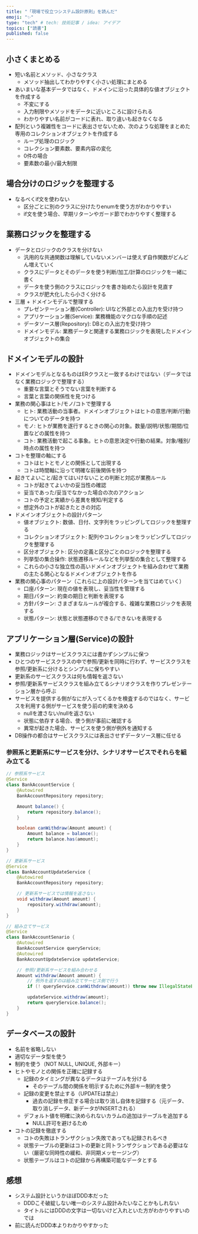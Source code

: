 ```yaml
---
title: "「現場で役立つシステム設計原則」を読んだ"
emoji: "✨"
type: "tech" # tech: 技術記事 / idea: アイデア
topics: ["読書"]
published: false
---
```


## 小さくまとめる

- 短い名前とメソッド、小さなクラス
    - メソッド抽出してわかりやすく小さい処理にまとめる
- あいまいな基本データではなく、ドメインに沿った具体的な値オブジェクトを作成する
    - 不変にする
    - 入力制限やメソッドをデータに近いところに設けられる
    - わかりやすい名前がコードに表れ、取り違いも起きなくなる
- 配列という複雑性をコードに表出させないため、次のような処理をまとめた専用のコレクションオブジェクトを作成する
    - ループ処理のロジック
    - コレクション要素数、要素内容の変化
    - 0件の場合
    - 要素数の最小/最大制限

## 場合分けのロジックを整理する

- なるべくif文を使わない
    - 区分ごとに別のクラスに分けたりenumを使う方がわかりやすい
    - if文を使う場合、早期リターンやガード節でわかりやすく整理する

## 業務ロジックを整理する

- データとロジックのクラスを分けない
    - 汎用的な共通関数は理解していないメンバーは使えず自作関数がどんどん増えていく
    - クラスにデータとそのデータを使う判断/加工/計算のロジックを一緒に書く
    - データを使う側のクラスにロジックを書き始めたら設計を見直す
    - クラスが肥大化したら小さく分ける
- 三層 + ドメインモデルで整理する
    - プレゼンテーション層(Controller): UIなど外部との入出力を受け持つ
    - アプリケーション層(Service): 業務機能のマクロな手順の記述
    - データソース層(Repository): DBとの入出力を受け持つ
    - ドメインモデル: 業務データと関連する業務ロジックを表現したドメインオブジェクトの集合

## ドメインモデルの設計

- ドメインモデルとなるものはERクラスと一致するわけではない（データではなく業務ロジックで整理する）
    - 重要な言葉とそうでない言葉を判断する
    - 言葉と言葉の関係性を見つける
- 業務の関心事はヒト/モノ/コトで整理する
    - ヒト: 業務活動の当事者。ドメインオブジェクトはヒトの意思/判断/行動についてのデータを持つ
    - モノ: ヒトが業務を遂行するときの関心の対象。数量/説明/状態/期間/位置などの属性を持つ
    - コト: 業務活動で起こる事象。ヒトの意思決定や行動の結果。対象/種別/時点の属性を持つ
- コトを整理の軸にする
    - コトはヒトとモノとの関係として出現する
    - コトは時間軸に沿って明確な前後関係を持つ
- 起きてよいこと/起きてはいけないことの判断と対応が業務ルール
    - コトが起きてよいかの妥当性の確認
    - 妥当であった/妥当でなかった場合の次のアクション
    - コトの予定と実績から差異を検知/判定する
    - 想定外のコトが起きたときの対応
- ドメインオブジェクトの設計パターン
    - 値オブジェクト: 数値、日付、文字列をラッピングしてロジックを整理する
    - コレクションオブジェクト: 配列やコレクションをラッピングしてロジックを整理する
    - 区分オブジェクト: 区分の定義と区分ごとのロジックを整理する
    - 列挙型の集合操作: 状態遷移ルールなどを列挙型の集合として整理する
    - これらの小さな独立性の高いドメインオブジェクトを組み合わせて業務の主たる関心となるドメインオブジェクトを作る
- 業務の関心事のパターン（これらに上の設計パターンを当てはめていく）
    - 口座パターン: 現在の値を表現し、妥当性を管理する
    - 期日パターン: 約束の期日と判断を表現する
    - 方針パターン: さまざまなルールが複合する、複雑な業務ロジックを表現する
    - 状態パターン: 状態と状態遷移のできる/できないを表現する

## アプリケーション層(Service)の設計

- 業務ロジックはサービスクラスには書かずシンプルに保つ
- ひとつのサービスクラスの中で参照/更新を同時に行わず、サービスクラスを参照/更新系に分けるとシンプルに保ちやすい
- 更新系のサービスクラスは何も情報を返さない
- 参照/更新系サービスクラスを組み立てるシナリオクラスを作りプレゼンテーション層から呼ぶ
- サービスを提供する側がなにが入ってくるかを検査するのではなく、サービスを利用する側がサービスを使う前の約束を決める
    - nullを渡さない/nullを返さない
    - 状態に依存する場合、使う側が事前に確認する
    - 異常が起きた場合、サービスを使う側が例外を通知する
- DB操作の都合はサービスクラスには表出させずデータソース層に任せる

### 参照系と更新系にサービスを分け、シナリオサービスでそれらを組み立てる

```java
// 参照系サービス
@Service
class BankAccountService {
    @Autowired
    BankAccountRepository repository;

    Amount balance() {
        return repository.balance();
    }

    boolean canWithdraw(Amount amount) {
        Amount balance = balance();
        return balance.has(amount);
    }
}

// 更新系サービス
@Service
class BankAccountUpdateService {
    @Autowired
    BankAccountRepository repository;

    // 更新系サービスでは情報を返さない
    void withdraw(Amount amount) {
        repository.withdraw(amount);
    }
}

// 組み立てサービス
@Service
class BankAccountSenario {
    @Autowired
    BankAccountService queryService;
    @Autowired
    BankAccountUpdateService updateService;

    // 参照/更新系サービスを組み合わせる
    Amount withdraw(Amount amount) {
        // 例外を返すのは組み立てサービス側で行う
        if (! queryService.canWithdraw(amount)) throw new IllegalStateException("残高不足");

        updateService.withdraw(amount);
        return queryService.balance();
    }
}
```

## データベースの設計

- 名前を省略しない
- 適切なデータ型を使う
- 制約を使う（NOT NULL, UNIQUE, 外部キー）
- ヒトやモノとの関係を正確に記録する
    - 記録のタイミングが異なるデータはテーブルを分ける
        - そのテーブル間の関係を明示するために外部キー制約を使う
    - 記録の変更を禁止する（UPDATEは禁止）
        - 過去の記録を修正する場合は取り消し自体を記録する（元データ、取り消しデータ、新データがINSERTされる）
    - デフォルト値を明確に決められないカラムの追加はテーブルを追加する
        - NULL許可を避けるため
- コトの記録を徹底する
    - コトの失敗はトランザクション失敗であっても記録されるべき
    - 状態テーブルの更新はコトの更新と同トランザクションである必要はない（厳密な同時性の緩和、非同期メッセージング）
    - 状態テーブルはコトの記録から再構築可能なデータとする

## 感想

- システム設計というかほぼDDD本だった
    - DDDこそ破綻しない唯一のシステム設計みたいなことかもしれない
    - タイトルにはDDDの文字は一切ないけど入れといた方がわかりやすいのでは
- 前に読んだDDD本よりわかりやすかった

